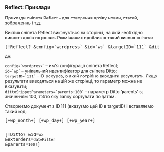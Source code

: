 <h3>Reflect: Приклади </h3> 
Приклади сніпета Reflect - для створення архіву новин, статей, зображеннь і т.д.	
<br>
<p>Виклик сніпета Reflect виконується на сторінці, на якій необхідно вивести архів по рокам. Розміщаємо приблизно такий виклик сніпета:</p>
<pre class="brush: html;">[!Reflect? &amp;config=`wordpress` &amp;id=`wp` &amp;targetID=`111` &amp;dittoSnippetParameters=`parents:100` &amp;getDocuments=`1`!]</pre>
<p>де:</p>
<p><code>config=`wordpress`</code> – им'я конфігурації сніпета Reflect;<br><code>id=`wp`</code> – унікальний идентифікатор для сніпета Ditto;<br><code>targetID=`111`</code> – ID ресурса, в який потрібно виводити результати. Якщо результати виводяться на цій же сторінці, то параметр можна не вказувати;<br><code>dittoSnippetParameters=`parents:100`</code> – параметр Ditto ‘parents’ за значенням 100, тобто яку папку сортувати по датам.</p>
<p>Створюємо документ з ID 111 (вказуємо цей ID в targetID) і вставляємо такий код:</p>
<pre class="brush: html;">[+wp_month+] [+wp_day+] [+wp_year+]

[!Ditto? &amp;id=`wp` &amp;extenders=`dateFilter` &amp;parents=`100`!]</pre>
